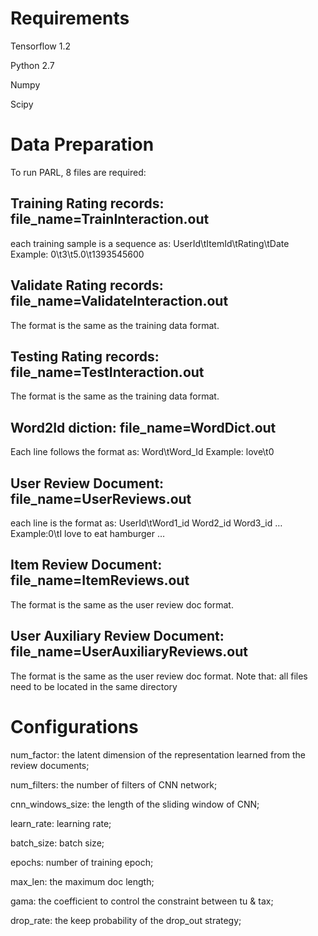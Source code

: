 # Requirements

Tensorflow 1.2

Python 2.7

Numpy

Scipy

# Data Preparation
To run PARL, 8 files are required: 

## Training Rating records: file_name=TrainInteraction.out
each training sample is a sequence as:
UserId\tItemId\tRating\tDate
Example: 0\t3\t5.0\t1393545600

## Validate Rating records: file_name=ValidateInteraction.out
The format is the same as the training data format.

## Testing Rating records: file_name=TestInteraction.out
The format is the same as the training data format.

## Word2Id diction: file_name=WordDict.out
Each line follows the format as:
Word\tWord_Id
Example: love\t0

## User Review Document: file_name=UserReviews.out
each line is the format as:
UserId\tWord1_id Word2_id Word3_id …
Example:0\tI love to eat hamburger …

## Item Review Document: file_name=ItemReviews.out
The format is the same as the user review doc format.

## User Auxiliary Review Document: file_name=UserAuxiliaryReviews.out
The format is the same as the user review doc format.
Note that: all files need to be located in the same directory

# Configurations
num_factor: the latent dimension of the representation learned from the review documents;

num_filters: the number of filters of CNN network;

cnn_windows_size: the length of the sliding window of CNN;

learn_rate: learning rate;

batch_size: batch size;

epochs: number of training epoch;

max_len: the maximum doc length;

gama: the coefficient to control the constraint between tu & tax;

drop_rate: the keep probability of the drop_out strategy;
